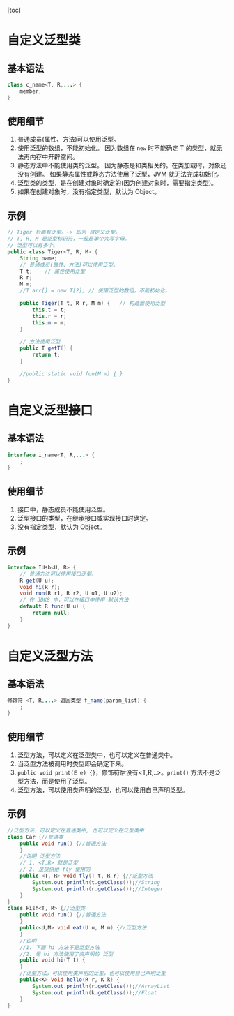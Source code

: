 [toc]

# 自定义泛型类

## 基本语法

```java
class c_name<T, R,...> {
    member;
}
```

## 使用细节

1. 普通成员(属性、方法)可以使用泛型。
2. 使用泛型的数组，不能初始化。
    因为数组在 `new` 时不能确定 T 的类型，就无法再内存中开辟空间。
3. 静态方法中不能使用类的泛型。
    因为静态是和类相关的。在类加载时，对象还没有创建。
    如果静态属性或静态方法使用了泛型，JVM 就无法完成初始化。
4. 泛型类的类型，是在创建对象时确定的(因为创建对象时，需要指定类型)。
5. 如果在创建对象时，没有指定类型，默认为 Object。

## 示例

```java
// Tiger 后面有泛型。-> 即为 自定义泛型。
// T, R, M 是泛型标识符，一般是单个大写字母。
// 泛型可以有多个。
public class Tiger<T, R, M> {
    String name;
    // 普通成员(属性、方法)可以使用泛型。
    T t;    // 属性使用泛型
    R r;
    M m;
    //T arr[] = new T[2]; // 使用泛型的数组，不能初始化。

    public Tiger(T t, R r, M m) {   // 构造器使用泛型
        this.t = t;
        this.r = r;
        this.m = m;
    }

    // 方法使用泛型
    public T getT() {
        return t;
    }

    //public static void fun(M m) { }
}
```

# 自定义泛型接口

## 基本语法

```java
interface i_name<T, R,...> {
	;
}
```

## 使用细节

1. 接口中，静态成员不能使用泛型。
2. 泛型接口的类型，在继承接口或实现接口时确定。
3. 没有指定类型，默认为 Object。

## 示例

```java
interface IUsb<U, R> {
    // 普通方法可以使用接口泛型。
    R get(U u);
    void hi(R r);
    void run(R r1, R r2, U u1, U u2);
    // 在 JDK8 中，可以在接口中使用 默认方法
    default R func(U u) {
        return null;
    }
}
```

# 自定义泛型方法

## 基本语法

```java
修饰符 <T, R,...> 返回类型 f_name(param_list) {
    ;
}
```

## 使用细节

1. 泛型方法，可以定义在泛型类中，也可以定义在普通类中。
2. 当泛型方法被调用时类型即会确定下来。
3. `public void print(E e) {}`，修饰符后没有<T,R,..>。`print()` 方法不是泛型方法，而是使用了泛型。
4. 泛型方法，可以使用类声明的泛型，也可以使用自己声明泛型。

## 示例

```java
//泛型方法，可以定义在普通类中, 也可以定义在泛型类中
class Car {//普通类
	public void run() {//普通方法
	}
    //说明 泛型方法
	// 1. <T,R> 就是泛型
	// 2. 是提供给 fly 使用的
	public <T, R> void fly(T t, R r) {//泛型方法
		System.out.println(t.getClass());//String
		System.out.println(r.getClass());//Integer
	}
}
class Fish<T, R> {//泛型类
	public void run() {//普通方法
	}
	public<U,M> void eat(U u, M m) {//泛型方法
	}
	//说明
	//1. 下面 hi 方法不是泛型方法
	//2. 是 hi 方法使用了类声明的 泛型
	public void hi(T t) {
	}
	//泛型方法，可以使用类声明的泛型，也可以使用自己声明泛型
	public<K> void hello(R r, K k) {
		System.out.println(r.getClass());//ArrayList
		System.out.println(k.getClass());//Float
	}
}
```

